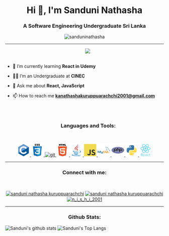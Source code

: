 <h1 align="center">Hi 👋, I'm Sanduni Nathasha</h1>
<h3 align="center">A Software Engineering Undergraduate Sri Lanka</h3>

<p align="center"> <img src="https://komarev.com/ghpvc/?username=sanduninathasha&label=Profile%20views&color=0e75b6&style=flat" alt="sanduninathasha" /> </p>
<hr/>
<picture> <img align="right" src="https://github.com/7oSkaaa/7oSkaaa/blob/main/Images/Right_Side.gif?raw=true" width = 250px></picture>

<br><br>


- 🌱 I’m currently learning **React in Udemy**
- 🧑‍🎓 I’m an Undergraduate at **CINEC**
- 💬 Ask me about **React, JavaScript**
- 📫 How to reach me **kanathashakuruppuarachchi2001@gmail.com**
  
  <br/><br/>
  <h3 align="center">Languages and Tools:</h3><br/>
<p align="center"> <a href="https://www.cprogramming.com/" target="_blank" rel="noreferrer"> <img src="https://raw.githubusercontent.com/devicons/devicon/master/icons/c/c-original.svg" alt="c" width="40" height="40"/> </a> <a href="https://www.w3schools.com/css/" target="_blank" rel="noreferrer"> <img src="https://raw.githubusercontent.com/devicons/devicon/master/icons/css3/css3-original-wordmark.svg" alt="css3" width="40" height="40"/> </a> <a href="https://git-scm.com/" target="_blank" rel="noreferrer"> <img src="https://www.vectorlogo.zone/logos/git-scm/git-scm-icon.svg" alt="git" width="40" height="40"/> </a> <a href="https://www.w3.org/html/" target="_blank" rel="noreferrer"> <img src="https://raw.githubusercontent.com/devicons/devicon/master/icons/html5/html5-original-wordmark.svg" alt="html5" width="40" height="40"/> </a> <a href="https://www.java.com" target="_blank" rel="noreferrer"> <img src="https://raw.githubusercontent.com/devicons/devicon/master/icons/java/java-original.svg" alt="java" width="40" height="40"/> </a> <a href="https://developer.mozilla.org/en-US/docs/Web/JavaScript" target="_blank" rel="noreferrer"> <img src="https://raw.githubusercontent.com/devicons/devicon/master/icons/javascript/javascript-original.svg" alt="javascript" width="40" height="40"/> </a> <a href="https://www.mysql.com/" target="_blank" rel="noreferrer"> <img src="https://raw.githubusercontent.com/devicons/devicon/master/icons/mysql/mysql-original-wordmark.svg" alt="mysql" width="40" height="40"/> </a> <a href="https://www.php.net" target="_blank" rel="noreferrer"> <img src="https://raw.githubusercontent.com/devicons/devicon/master/icons/php/php-original.svg" alt="php" width="40" height="40"/> </a> <a href="https://www.python.org" target="_blank" rel="noreferrer"> <img src="https://raw.githubusercontent.com/devicons/devicon/master/icons/python/python-original.svg" alt="python" width="40" height="40"/> </a> <a href="https://reactjs.org/" target="_blank" rel="noreferrer"> <img src="https://raw.githubusercontent.com/devicons/devicon/master/icons/react/react-original-wordmark.svg" alt="react" width="40" height="40"/> </a> </p>
<hr/>

<h3 align="center">Connect with me:</h3><br/>
<p align="center">
<a href="https://linkedin.com/in/sanduni nathasha kuruppuarachchi" target="blank"><img align="center" src="https://raw.githubusercontent.com/rahuldkjain/github-profile-readme-generator/master/src/images/icons/Social/linked-in-alt.svg" alt="sanduni nathasha kuruppuarachchi" height="30" width="40" /></a>
<a href="https://fb.com/sanduni nathasha kuruppuarachchi" target="blank"><img align="center" src="https://raw.githubusercontent.com/rahuldkjain/github-profile-readme-generator/master/src/images/icons/Social/facebook.svg" alt="sanduni nathasha kuruppuarachchi" height="30" width="40" /></a>
<a href="https://instagram.com/n_i_s_h_i_2001" target="blank"><img align="center" src="https://raw.githubusercontent.com/rahuldkjain/github-profile-readme-generator/master/src/images/icons/Social/instagram.svg" alt="n_i_s_h_i_2001" height="30" width="40" /></a>
</p>
<hr/>
 
 <h3 align="center">Github Stats:</h3> 
  
 ![Sanduni's github stats](https://github-readme-stats.vercel.app/api?username=SanduniNathasha&show_icons=true&theme=tokyonight)
 ![Sanduni's Top Langs](https://github-readme-stats.vercel.app/api/top-langs/?username=SanduniNathasha&theme=tokyonight&layout=compact)
 
 
 

 




